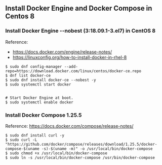 ## Install Docker Engine and Docker Compose in Centos 8

### Install Docker Engine --nobest (3:18.09.1-3.el7) in CentOS 8 
Reference:
- https://docs.docker.com/engine/release-notes/
- https://linuxconfig.org/how-to-install-docker-in-rhel-8
```
$ sudo dnf config-manager --add-repo=https://download.docker.com/linux/centos/docker-ce.repo
$ dnf list docker-ce
$ sudo dnf install docker-ce --nobest -y
$ sudo systemctl start docker


# Start Docker Engine at boot.
$ sudo systemctl enable docker
```

### Install Docker Compose 1.25.5
Reference: https://docs.docker.com/compose/release-notes/
```
$ sudo dnf install curl -y
$ sudo curl -L "https://github.com/docker/compose/releases/download/1.25.5/docker-compose-$(uname -s)-$(uname -m)" -o /usr/local/bin/docker-compose
$ sudo chmod +x /usr/local/bin/docker-compose
$ sudo ln -s /usr/local/bin/docker-compose /usr/bin/docker-compose
```
